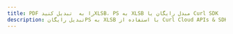 ---title: PDF را به  تبدیل کنیدXLSB، PS به XLSB مبدل رایگان یا Curl SDKdescription: تبدیل رایگانPS به XLSB با استفاده از Curl Cloud APIs & SDK همچنین اسناد PDF را در Cloud ایجاد، ویرایش و رندر کنید.---
